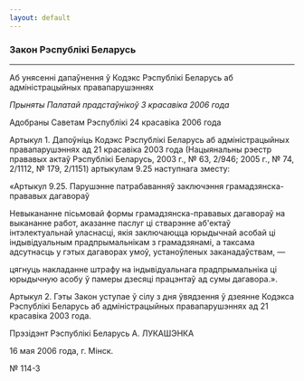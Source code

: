 ```yaml
---
layout: default
---
```


### Закон Рэспублікі Беларусь

****

<span class="underline"></span>

Аб унясенні дапаўнення ў Кодэкс Рэспублікі Беларусь аб адміністрацыйных
правапарушэннях

*Прыняты Палатай прадстаўнікоў 3 красавіка 2006 года*

Адобраны Саветам Рэспублікі 24 красавіка 2006 года

Артыкул 1. Дапоўніць Кодэкс Рэспублікі Беларусь аб адміністрацыйных
правапарушэннях ад 21 красавіка 2003 года (Нацыянальны рэестр
прававых актаў Рэспублікі Беларусь, 2003 г., № 63, 2/946; 2005 г.,
№ 74, 2/1112, № 179, 2/1151) артыкулам 9.25 наступнага зместу:

«Артыкул 9.25. Парушэнне патрабаванняў заключэння грамадзянска-прававых
дагавораў

Невыкананне пісьмовай формы грамадзянска-прававых дагавораў на выкананне
работ, аказанне паслуг ці стварэнне аб'ектаў інтэлектуальнай уласнасці,
якія заключаюцца юрыдычнай асобай ці індывідуальным прадпрымальнікам з
грамадзянамі, а таксама адсутнасць у гэтых дагаворах умоў, устаноўленых
заканадаўствам, —

цягнуць накладанне штрафу на індывідуальнага прадпрымальніка ці
юрыдычную асобу ў памеры дзесяці працэнтаў ад сумы дагавора.».

Артыкул 2. Гэты Закон уступае ў сілу з дня ўвядзення ў дзеянне Кодэкса
Рэспублікі Беларусь аб адміністрацыйных правапарушэннях ад 21
красавіка 2003 года.

Прэзідэнт Рэспублікі Беларусь А. ЛУКАШЭНКА

16 мая 2006 года, г. Мінск.

№ 114-З
